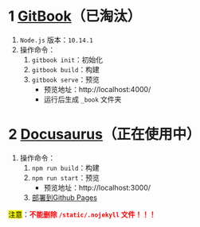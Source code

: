 # 1 [GitBook](https://www.gitbook.com/)（已淘汰）
1. `Node.js` 版本：`10.14.1`
2. 操作命令：
    1. `gitbook init`：初始化
    2. `gitbook build`：构建
    3. `gitbook serve`：预览
        - 预览地址：http://localhost:4000/
        - 运行后生成 `_book` 文件夹

# 2 [Docusaurus](https://docusaurus.io/)（正在使用中）
1. 操作命令：
    1. `npm run build`：构建
    2. `npm run start`：预览
        - 预览地址：http://localhost:3000/
    3. [部署到Github Pages](https://docusaurus.io/docs/deployment#deploying-to-github-pages)

<mark>注意</mark>：**<font color="red">不能删除 `/static/.nojekyll` 文件！！！</font>**